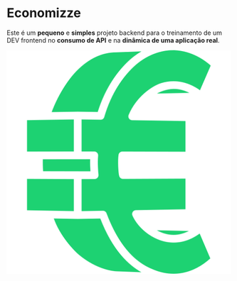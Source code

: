 # Economizze
Este é um **pequeno** e **simples** projeto backend para o treinamento de um DEV frontend no **consumo de API** e na **dinâmica de uma aplicação real**.

![Logotipo Economizze](https://github.com/rafaelnoronha/economizze/blob/main/img/euro-verde.png)
